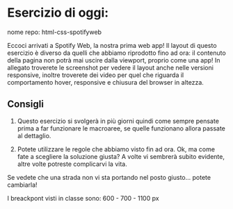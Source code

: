 Esercizio di oggi:
===
nome repo: html-css-spotifyweb

Eccoci arrivati a Spotify Web, la nostra prima web app!
Il layout di questo esercizio è diverso da quelli che abbiamo riprodotto fino ad ora: il contenuto della pagina non potrà mai uscire dalla viewport, proprio come una app!
In allegato troverete le screenshot per vedere il layout anche nelle versioni responsive, inoltre troverete dei video per quel che riguarda il comportamento hover, responsive e chiusura del browser in altezza.

## Consigli


1. Questo esercizio si svolgerà in più giorni quindi come sempre pensate prima a far funzionare le macroaree, se quelle funzionano allora passate al dettaglio.

2. Potete utilizzare le regole che abbiamo visto fin ad ora. Ok, ma come fate a scegliere la soluzione giusta? 
A volte vi sembrerà subito evidente, altre volte potreste complicarvi la vita. 

Se vedete che una strada non vi sta portando nel posto giusto... potete cambiarla!

I breackpont visti in classe sono: 600 - 700 - 1100 px